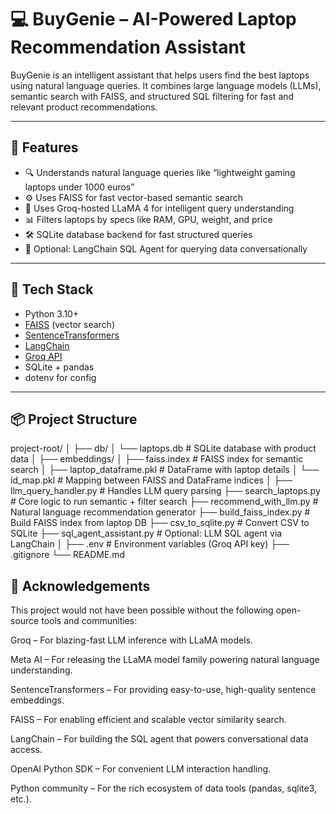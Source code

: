 # 💻 BuyGenie – AI-Powered Laptop Recommendation Assistant

BuyGenie is an intelligent assistant that helps users find the best laptops using natural language queries. It combines large language models (LLMs), semantic search with FAISS, and structured SQL filtering for fast and relevant product recommendations.

---

## 🚀 Features

- 🔍 Understands natural language queries like “lightweight gaming laptops under 1000 euros”
- ⚙️ Uses FAISS for fast vector-based semantic search
- 🧠 Uses Groq-hosted LLaMA 4 for intelligent query understanding
- 📊 Filters laptops by specs like RAM, GPU, weight, and price
- 🛠 SQLite database backend for fast structured queries
- 🤖 Optional: LangChain SQL Agent for querying data conversationally

---

## 🧰 Tech Stack

- Python 3.10+
- [FAISS](https://github.com/facebookresearch/faiss) (vector search)
- [SentenceTransformers](https://www.sbert.net/)
- [LangChain](https://www.langchain.com/)
- [Groq API](https://console.groq.com/)
- SQLite + pandas
- dotenv for config

---

## 📦 Project Structure

project-root/
│
├── db/
│ └── laptops.db # SQLite database with product data
│
├── embeddings/
│ ├── faiss.index # FAISS index for semantic search
│ ├── laptop_dataframe.pkl # DataFrame with laptop details
│ └── id_map.pkl # Mapping between FAISS and DataFrame indices
│
├── llm_query_handler.py # Handles LLM query parsing
├── search_laptops.py # Core logic to run semantic + filter search
├── recommend_with_llm.py # Natural language recommendation generator
├── build_faiss_index.py # Build FAISS index from laptop DB
├── csv_to_sqlite.py # Convert CSV to SQLite
├── sql_agent_assistant.py # Optional: LLM SQL agent via LangChain
│
├── .env # Environment variables (Groq API key)
├── .gitignore
└── README.md

## 🙏 Acknowledgements
This project would not have been possible without the following open-source tools and communities:

Groq – For blazing-fast LLM inference with LLaMA models.

Meta AI – For releasing the LLaMA model family powering natural language understanding.

SentenceTransformers – For providing easy-to-use, high-quality sentence embeddings.

FAISS – For enabling efficient and scalable vector similarity search.

LangChain – For building the SQL agent that powers conversational data access.

OpenAI Python SDK – For convenient LLM interaction handling.

Python community – For the rich ecosystem of data tools (pandas, sqlite3, etc.).
